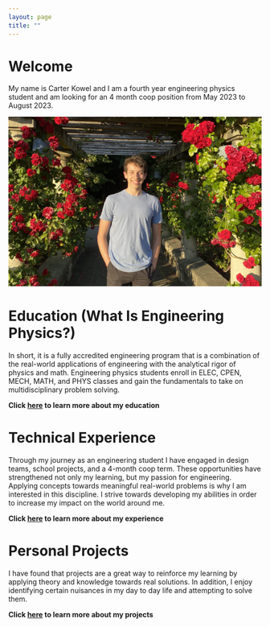 ```yaml
---
layout: page
title: ""
---
```


# Welcome  

My name is Carter Kowel and I am a fourth year engineering physics student and am looking for an 4 month coop position from May 2023 to August 2023.

![rs](https://raw.githubusercontent.com/carterkowel/carterkowel.github.io/master/assets/images/IMG-2436.jpg)  

# Education (What Is Engineering Physics?)  
In short, it is a fully accredited engineering program that is a combination of the real-world applications of engineering with the analytical rigor of physics and math.
Engineering physics students enroll in ELEC, CPEN, MECH, MATH, and PHYS classes and gain the fundamentals to take on multidisciplinary problem solving.  

**Click [here](education.md) to learn more about my education**

# Technical Experience  
Through my journey as an engineering student I have engaged in design teams, school projects, and a 4-month coop term. These opportunities have strengthened not only my learning, but my passion for engineering. Applying concepts towards meaningful real-world problems is why I am interested in this discipline. I strive towards developing my abilities in order to increase my impact on the world around me.   

**Click [here](experience.md) to learn more about my experience**


# Personal Projects  
I have found that projects are a great way to reinforce my learning by applying theory and knowledge towards real solutions. In addition, I enjoy identifying certain nuisances in my day to day life and attempting to solve them.

**Click [here](projects.md) to learn more about my projects**

